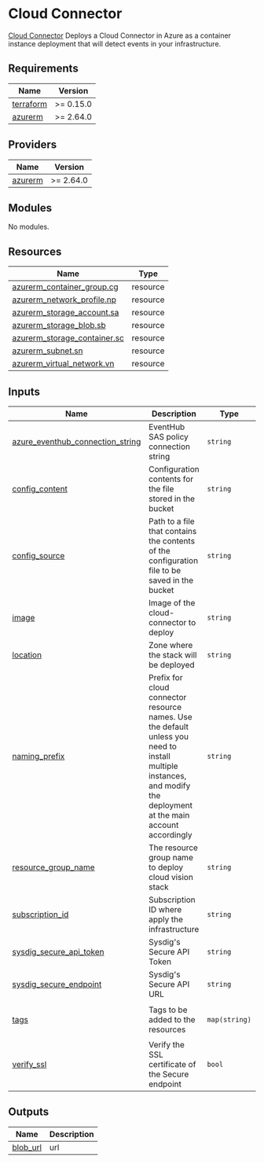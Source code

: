 # Cloud Connector

[Cloud Connector](https://github.com/sysdiglabs/cloud-connector)
Deploys a Cloud Connector in Azure as a container instance deployment that will detect events in your infrastructure.

<!-- BEGINNING OF PRE-COMMIT-TERRAFORM DOCS HOOK -->
## Requirements

| Name | Version |
|------|---------|
| <a name="requirement_terraform"></a> [terraform](#requirement\_terraform) | >= 0.15.0 |
| <a name="requirement_azurerm"></a> [azurerm](#requirement\_azurerm) | >= 2.64.0 |

## Providers

| Name | Version |
|------|---------|
| <a name="provider_azurerm"></a> [azurerm](#provider\_azurerm) | >= 2.64.0 |

## Modules

No modules.

## Resources

| Name | Type |
|------|------|
| [azurerm_container_group.cg](https://registry.terraform.io/providers/hashicorp/azurerm/latest/docs/resources/container_group) | resource |
| [azurerm_network_profile.np](https://registry.terraform.io/providers/hashicorp/azurerm/latest/docs/resources/network_profile) | resource |
| [azurerm_storage_account.sa](https://registry.terraform.io/providers/hashicorp/azurerm/latest/docs/resources/storage_account) | resource |
| [azurerm_storage_blob.sb](https://registry.terraform.io/providers/hashicorp/azurerm/latest/docs/resources/storage_blob) | resource |
| [azurerm_storage_container.sc](https://registry.terraform.io/providers/hashicorp/azurerm/latest/docs/resources/storage_container) | resource |
| [azurerm_subnet.sn](https://registry.terraform.io/providers/hashicorp/azurerm/latest/docs/resources/subnet) | resource |
| [azurerm_virtual_network.vn](https://registry.terraform.io/providers/hashicorp/azurerm/latest/docs/resources/virtual_network) | resource |

## Inputs

| Name | Description | Type | Default | Required |
|------|-------------|------|---------|:--------:|
| <a name="input_azure_eventhub_connection_string"></a> [azure\_eventhub\_connection\_string](#input\_azure\_eventhub\_connection\_string) | EventHub SAS policy connection string | `string` | n/a | yes |
| <a name="input_config_content"></a> [config\_content](#input\_config\_content) | Configuration contents for the file stored in the bucket | `string` | `null` | no |
| <a name="input_config_source"></a> [config\_source](#input\_config\_source) | Path to a file that contains the contents of the configuration file to be saved in the bucket | `string` | `null` | no |
| <a name="input_image"></a> [image](#input\_image) | Image of the cloud-connector to deploy | `string` | `"sysdiglabs/cloud-connector:master"` | no |
| <a name="input_location"></a> [location](#input\_location) | Zone where the stack will be deployed | `string` | n/a | yes |
| <a name="input_naming_prefix"></a> [naming\_prefix](#input\_naming\_prefix) | Prefix for cloud connector resource names. Use the default unless you need to install multiple instances, and modify the deployment at the main account accordingly | `string` | `"cloudconnector"` | no |
| <a name="input_resource_group_name"></a> [resource\_group\_name](#input\_resource\_group\_name) | The resource group name to deploy cloud vision stack | `string` | n/a | yes |
| <a name="input_subscription_id"></a> [subscription\_id](#input\_subscription\_id) | Subscription ID where apply the infrastructure | `string` | n/a | yes |
| <a name="input_sysdig_secure_api_token"></a> [sysdig\_secure\_api\_token](#input\_sysdig\_secure\_api\_token) | Sysdig's Secure API Token | `string` | n/a | yes |
| <a name="input_sysdig_secure_endpoint"></a> [sysdig\_secure\_endpoint](#input\_sysdig\_secure\_endpoint) | Sysdig's Secure API URL | `string` | `"https://secure-staging.sysdig.com/"` | no |
| <a name="input_tags"></a> [tags](#input\_tags) | Tags to be added to the resources | `map(string)` | <pre>{<br>  "product": "sysdig-secure-for-cloud"<br>}</pre> | no |
| <a name="input_verify_ssl"></a> [verify\_ssl](#input\_verify\_ssl) | Verify the SSL certificate of the Secure endpoint | `bool` | `true` | no |

## Outputs

| Name | Description |
|------|-------------|
| <a name="output_blob_url"></a> [blob\_url](#output\_blob\_url) | url |
<!-- END OF PRE-COMMIT-TERRAFORM DOCS HOOK -->
